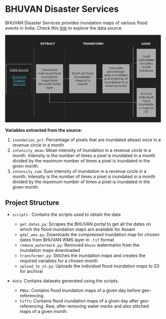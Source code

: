 # BHUVAN Disaster Services
BHUVAN Disaster Services provides inundation maps of various flood events in India. Check this [link](https://bhuvan-app1.nrsc.gov.in/disaster/disaster.php?id=flood) to explore the data source.

![Alt text](<docs/IDS-DRR ETL BHUVAN.jpg>)

**Variables extracted from the source:**
1. `inundation_pct`: Percentage of pixels that are inundated atleast once in a revenue circle in a month
2. `intensity_mean`: Mean intensity of inundation in a revenue circle in a month. Intensity is the number of times a pixel is inundated in a month divided by the maximum number of times a pixel is inundated in the given month.
3.  `intensity_sum`: Sum intensity of inundation in a revenue circle in a month. Intensity is the number of times a pixel is inundated in a month divided by the maximum number of times a pixel is inundated in the given month.

## Project Structure
- `scripts` : Contains the scripts used to obtain the data
    - `get_dates.py`: Scrapes the BHUVAN portal to get all the dates on which the flood inundation maps are available for Assam
    - `gdal_wms.py`: Downloads the compressed inundation map for chosen dates from BHUVAN WMS layer in `.tif` format
    - `remove_watermark.py`: Removed `bhuvn` watermarks from the inundation maps downloaded
    - `transformer.py`: Stitches the inundation maps and creates the required variables for a chosen month
    - `upload_to_s3.py`: Uploads the individual flood inundation maps to S3 for archival

- `data`: Contains datasets generated using the scripts.
    - `PNGs`: Contains flood inundation maps of a given day before geo-referencing.
    - `tiffs`: Contains flood inundation maps of a given day after geo-referencing. Raw, after removing water marks and also stitched maps of a given month.


